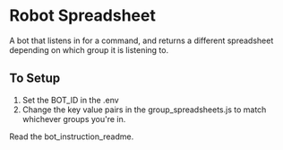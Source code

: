 # Robot Spreadsheet

A bot that listens in for a command, and returns a different spreadsheet depending on which group it is listening to.

## To Setup

1. Set the BOT_ID in the .env
2. Change the key value pairs in the group_spreadsheets.js to match whichever groups you're in.

Read the bot_instruction_readme.


